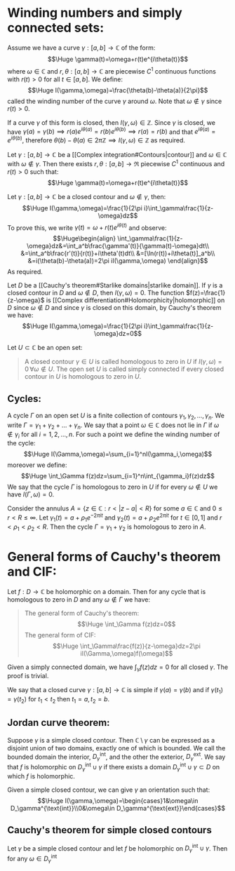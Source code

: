 # Winding numbers and simply connected sets:

Assume we have a curve $\gamma:[a,b]\rightarrow\mathbb{C}$ of the form:$$\Huge \gamma(t)=\omega+r(t)e^{i\theta(t)}$$where $\omega\in\mathbb{C}$ and $r,\theta:[a,b]\rightarrow\mathbb{C}$ are piecewise $C^1$ continuous functions with $r(t)>0$ for all $t\in[a,b]$. We define:$$\Huge I(\gamma,\omega)=\frac{\theta(b)-\theta(a)}{2\pi}$$called the winding number of the curve $\gamma$ around $\omega$. Note that $\omega\notin\gamma$ since $r(t)>0$.

If a curve $\gamma$ of this form is closed, then $I(\gamma,\omega)\in\mathbb{Z}$. Since $\gamma$ is closed, we have $\gamma(a)=\gamma(b)\implies r(a)e^{i\theta(a)}=r(b)e^{i\theta(b)}\implies r(a)=r(b)$ and that $e^{i\theta(a)}=e^{i\theta(b)}$, therefore $\theta(b)-\theta(a)\in2\pi\mathbb{Z}\implies I(\gamma,\omega)\in\mathbb{Z}$ as required.

Let $\gamma:[a,b]\rightarrow\mathbb{C}$ be a [[Complex integration#Contours|contour]] and $\omega\in\mathbb{C}$ with $\omega\notin\gamma$. Then there exists $r,\theta:[a,b]\rightarrow\Re$ piecewise $C^1$ continuous and $r(t)>0$ such that:$$\Huge \gamma(t)=\omega+r(t)e^{i\theta(t)}$$

Let $\gamma:[a,b]\rightarrow\mathbb{C}$ be a closed contour and $\omega\notin\gamma$, then:$$\Huge I(\gamma,\omega)=\frac{1}{2\pi i}\int_\gamma\frac{1}{z-\omega}dz$$To prove this, we write $\gamma(t)=\omega+r(t)e^{i\theta(t)}$ and observe:$$\Huge\begin{align}
\int_\gamma\frac{1}{z-\omega}dz&=\int_a^b\frac{\gamma'(t)}{\gamma(t)-\omega}dt\\
&=\int_a^b\frac{r'(t)}{r(t)}+i\theta'(t)dt\\
&=[\ln(r(t))+i\theta(t)]_a^b\\
&=i(\theta(b)-\theta(a))=2\pi iI(\gamma,\omega)
\end{align}$$As required.

Let $D$ be a [[Cauchy's theorem#Starlike domains|starlike domain]]. If $\gamma$ is a closed contour in $D$ and $\omega\notin D$, then $I(\gamma,\omega)=0$. The function $f(z)=\frac{1}{z-\omega}$ is [[Complex differentiation#Holomorphicity|holomorphic]] on $D$ since $\omega\notin D$ and since $\gamma$ is closed on this domain, by Cauchy's theorem we have:$$\Huge I(\gamma,\omega)=\frac{1}{2\pi i}\int_\gamma\frac{1}{z-\omega}dz=0$$

Let $U\subset\mathbb{C}$ be an open set:
> A closed contour $\gamma\in U$ is called homologous to zero in $U$ if $I(\gamma,\omega)=0\,\forall\omega\notin U$.
> The open set $U$ is called simply connected if every closed contour in $U$ is homologous to zero in $U$.

## Cycles:
A cycle $\Gamma$ on an open set $U$ is a finite collection of contours $\gamma_1,\gamma_2,\dots,\gamma_n$. We write $\Gamma=\gamma_1+\gamma_2+\dots+\gamma_n$. We say that a point $\omega\in\mathbb{C}$ does not lie in $\Gamma$ if $\omega\notin\gamma_i$ for all $i=1,2,\dots,n$. For such a point we define the winding number of the cycle:$$\Huge I(\Gamma,\omega)=\sum_{i=1}^nI(\gamma_i,\omega)$$moreover we define:$$\Huge \int_\Gamma f(z)dz=\sum_{i=1}^n\int_{\gamma_i}f(z)dz$$We say that the cycle $\Gamma$ is homologous to zero in $U$ if for every $\omega\notin U$ we have $I(\Gamma,\omega)=0$.

Consider the annulus $A=\{z\in\mathbb{C}:r<|z-a|<R\}$ for some $a\in\mathbb{C}$ and $0\leq r<R\leq\infty$. Let $\gamma_1(t)=a+\rho_1e^{-2\pi it}$ and $\gamma_2(t)=a+\rho_2e^{2\pi it}$ for $t\in[0,1]$ and $r<\rho_1<\rho_2<R$. Then the cycle $\Gamma=\gamma_1+\gamma_2$ is homologous to zero in $A$.

# General forms of Cauchy's theorem and CIF:

Let $f:D\rightarrow\mathbb{C}$ be holomorphic on a domain. Then for any cycle that is homologous to zero in $D$ and any $\omega\notin\Gamma$ we have:
>The general form of Cauchy's theorem:$$\Huge \int_\Gamma f(z)dz=0$$
>The general form of CIF:$$\Huge \int_\Gamma\frac{f(z)}{z-\omega}dz=2\pi iI(\Gamma,\omega)f(\omega)$$

Given a simply connected domain, we have $\int_\gamma f(z)dz=0$ for all closed $\gamma$. The proof is trivial.

We say that a closed curve $\gamma:[a,b]\rightarrow\mathbb{C}$ is simple if $\gamma(a)=\gamma(b)$ and if $\gamma(t_1)=\gamma(t_2)$ for $t_1<t_2$ then $t_1=a,t_2=b$.

## Jordan curve theorem:
Suppose $\gamma$ is a simple closed contour. Then $\mathbb{C}\setminus\gamma$ can be expressed as a disjoint union of two domains, exactly one of which is bounded. We call the bounded domain the interior, $D_\gamma^{\text{int}}$, and the other the exterior, $D_\gamma^{\text{ext}}$. We say that $f$ is holomorphic on $D_\gamma^{\text{int}}\cup\gamma$ if there exists a domain $D_\gamma^{\text{int}}\cup\gamma\subset D$ on which $f$ is holomorphic.

Given a simple closed contour, we can give $\gamma$ an orientation such that:$$\Huge I(\gamma,\omega)=\begin{cases}1&\omega\in D_\gamma^{\text{int}}\\0&\omega\in D_\gamma^{\text{ext}}\end{cases}$$
## Cauchy's theorem for simple closed contours
Let $\gamma$ be a simple closed contour and let $f$ be holomorphic on $D_\gamma^{\text{int}}\cup\gamma$. Then for any $\omega\in D_\gamma^{\text{int}}$